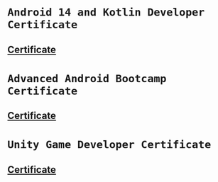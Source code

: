 # `Android 14 and Kotlin Developer Certificate`
## [Certificate](https://www.udemy.com/certificate/UC-0dd2d104-acef-40b3-a9a1-961965da9ae5/)
 
# `Advanced Android Bootcamp Certificate`
## [Certificate](https://www.udemy.com/certificate/UC-fe2ee5a9-96f5-473c-b354-a23f7a327aa5/)
 
# `Unity Game Developer Certificate`
## [Certificate](https://www.udemy.com/certificate/UC-03751d33-f249-490b-bd63-a008753d534f/)
